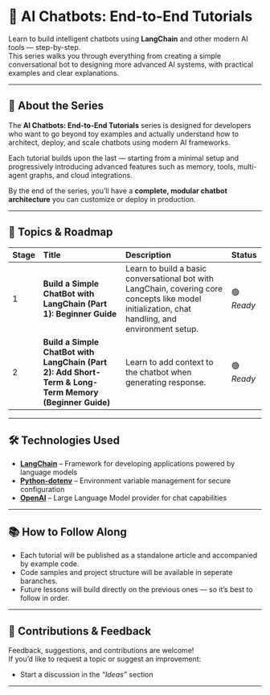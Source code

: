 # 🧠 AI Chatbots: End-to-End Tutorials

Learn to build intelligent chatbots using **LangChain** and other modern AI tools — step-by-step.  
This series walks you through everything from creating a simple conversational bot to designing more advanced AI systems, with practical examples and clear explanations.

---

## 🚀 About the Series

The **AI Chatbots: End-to-End Tutorials** series is designed for developers who want to go beyond toy examples and actually understand how to architect, deploy, and scale chatbots using modern AI frameworks.

Each tutorial builds upon the last — starting from a minimal setup and progressively introducing advanced features such as memory, tools, multi-agent graphs, and cloud integrations.

By the end of the series, you’ll have a **complete, modular chatbot architecture** you can customize or deploy in production.

---

## 🧩 Topics & Roadmap

| Stage | Title | Description | Status |
|:--|:--|:--|:--|
| 1 | **Build a Simple ChatBot with LangChain (Part 1): Beginner Guide** | Learn to build a basic conversational bot with LangChain, covering core concepts like model initialization, chat handling, and environment setup. | 🟢 *Ready* |
| 2 | **Build a Simple ChatBot with LangChain (Part 2): Add Short-Term & Long-Term Memory (Beginner Guide)** | Learn to add context to the chatbot when generating response. | 🟢 *Ready* |
---

## 🛠️ Technologies Used

- **[LangChain](https://github.com/langchain-ai/langchain)** – Framework for developing applications powered by language models
- **[Python-dotenv](https://github.com/theskumar/python-dotenv)** – Environment variable management for secure configuration
- **[OpenAI](https://platform.openai.com)** – Large Language Model provider for chat capabilities

---

## 📚 How to Follow Along

- Each tutorial will be published as a standalone article and accompanied by example code.  
- Code samples and project structure will be available in seperate baranches.  
- Future lessons will build directly on the previous ones — so it’s best to follow in order.

---

## 🤝 Contributions & Feedback

Feedback, suggestions, and contributions are welcome!  
If you’d like to request a topic or suggest an improvement:
- Start a discussion in the *“Ideas”* section

---


